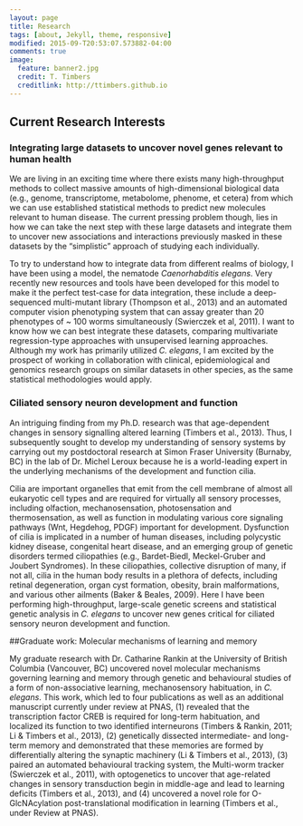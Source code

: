 ```yaml
---
layout: page
title: Research
tags: [about, Jekyll, theme, responsive]
modified: 2015-09-T20:53:07.573882-04:00
comments: true
image:
  feature: banner2.jpg
  credit: T. Timbers
  creditlink: http://ttimbers.github.io
---
```

## Current Research Interests
### Integrating large datasets to uncover novel genes relevant to human health

We are living in an exciting time where there exists many high-throughput methods to 
collect massive amounts of high-dimensional biological data (e.g., genome, transcriptome, 
metabolome, phenome, et cetera) from which we can use established statistical methods to 
predict new molecules relevant to human disease. The current pressing problem though, lies 
in how we can take the next step with these large datasets and integrate them to uncover 
new associations and interactions previously masked in these datasets by the “simplistic”
approach of studying each individually.


To try to understand how to integrate data from different realms of biology, I have 
been using a model, the nematode <i>Caenorhabditis elegans</i>. Very recently new 
resources and tools have been developed for this model to make it the perfect test-case 
for data integration, these include a deep-sequenced multi-mutant library 
(Thompson et al., 2013) and an automated computer vision phenotyping system that can assay 
greater than 20 phenotypes of ~ 100 worms simultaneously (Swierczek et al, 2011). I want to know how 
we can best integrate these datasets, comparing multivariate regression-type approaches 
with unsupervised learning approaches. Although my work has primarily utilized 
*C. elegans*, I am excited by the prospect of working in collaboration with clinical, 
epidemiological and genomics research groups on similar datasets in other species, as the 
same statistical methodologies would apply. 

### Ciliated sensory neuron development and function

An intriguing finding from my Ph.D. research was that age-dependent changes in sensory 
signalling altered learning (Timbers et al., 2013). Thus, I subsequently sought to develop 
my understanding of sensory systems by carrying out my postdoctoral research at Simon 
Fraser University (Burnaby, BC) in the lab of Dr. Michel Leroux because he is a 
world-leading expert in the underlying mechanisms of the development and function cilia.

Cilia are important organelles that emit from the cell membrane of almost all 
eukaryotic cell types and are required for virtually all sensory processes, including 
olfaction, mechanosensation, photosensation and thermosensation, as well as function in 
modulating various core signaling pathways (Wnt, Hegdehog, PDGF) important for 
development. Dysfunction of cilia is implicated in a number of human diseases, including 
polycystic kidney disease, congenital heart disease, and an emerging group of genetic 
disorders termed ciliopathies (e.g., Bardet-Biedl, Meckel-Gruber and Joubert Syndromes). 
In these ciliopathies, collective disruption of many, if not all, cilia in the human body 
results in a plethora of defects, including retinal degeneration, organ cyst formation, 
obesity, brain malformations, and various other ailments (Baker & Beales, 2009). Here I 
have been performing high-throughput, large-scale genetic screens and statistical genetic 
analysis in *C. elegans* to uncover new genes critical for ciliated sensory neuron 
development and function.

##Graduate work: Molecular mechanisms of learning and memory

My graduate research with Dr. Catharine Rankin at the University of British Columbia 
(Vancouver, BC) uncovered novel molecular mechanisms governing learning and memory 
through genetic and behavioural studies of a form of non-associative learning, 
mechanosensory habituation, in *C. elegans*. This work, which led to four 
publications as well as an additional manuscript currently under review at PNAS, 
(1) revealed that the transcription factor CREB is required for long-term habituation, and 
localized its function to two identified interneurons (Timbers & Rankin, 2011; Li & 
Timbers et al., 2013), (2) genetically dissected intermediate- and long-term memory and 
demonstrated that these memories are formed by differentially altering the synaptic machinery 
(Li & Timbers et al., 2013), (3) paired an automated behavioural tracking system, the 
Multi-worm tracker (Swierczek et al., 2011), with optogenetics to uncover that age-related 
changes in sensory transduction begin in middle-age and lead to learning deficits (Timbers 
et al., 2013), and (4) uncovered a novel role for O-GlcNAcylation post-translational 
modification in learning (Timbers et al., under Review at PNAS).